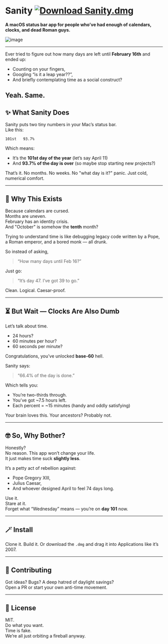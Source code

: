 # Sanity  [![Download Sanity.dmg](https://img.shields.io/badge/Download-black?style=for-the-badge&logo=apple)](https://github.com/tartavull/sanity/releases/latest/download/Sanity.dmg)
**A macOS status bar app for people who’ve had enough of calendars, clocks, and dead Roman guys.**  

![image](https://github.com/user-attachments/assets/06b31664-4307-4b68-a62d-703512c12d87)

---

Ever tried to figure out how many days are left until **February 16th** and ended up:
- Counting on your fingers,
- Googling “is it a leap year??”,
- And briefly contemplating time as a social construct?

Yeah. Same.  
---

## ✨ What Sanity Does

Sanity puts two tiny numbers in your Mac’s status bar.  
Like this:  
```
101st   93.7%
```

Which means:
- It’s the **101st day of the year** (let’s say April 11)
- And **93.7% of the day is over** (so maybe stop starting new projects?)

That’s it. No months. No weeks. No "what day is it?" panic. Just cold, numerical comfort.

---

## 🤯 Why This Exists

Because calendars are cursed.  
Months are uneven.  
February has an identity crisis.  
And "October" is somehow the **tenth** month?

Trying to understand time is like debugging legacy code written by a Pope, a Roman emperor, and a bored monk — all drunk.

So instead of asking,  
> “How many days until Feb 16?”  

Just go:  
> “It’s day 47. I’ve got 39 to go.”  

Clean. Logical. Caesar-proof.

---

## ⏳ But Wait — Clocks Are Also Dumb

Let’s talk about time.

- 24 hours?
- 60 minutes per hour?
- 60 seconds per minute?

Congratulations, you’ve unlocked **base-60** hell.

Sanity says:  
> “66.4% of the day is done.”

Which tells you:
- You’re two-thirds through.
- You’ve got ~7.5 hours left.
- Each percent = ~15 minutes (handy and oddly satisfying)

Your brain loves this. Your ancestors? Probably not.

---

## 🤓 So, Why Bother?

Honestly?  
No reason. This app won’t change your life.  
It just makes time suck **slightly less**.

It’s a petty act of rebellion against:
- Pope Gregory XIII,
- Julius Caesar,
- And whoever designed April to feel 74 days long.

Use it.  
Stare at it.  
Forget what “Wednesday” means — you’re on **day 101** now.

---

## 🪄 Install

Clone it. Build it. Or download the `.dmg` and drag it into Applications like it’s 2007.

---

## 🧪 Contributing

Got ideas? Bugs? A deep hatred of daylight savings?  
Open a PR or start your own anti-time movement.

---

## 🧼 License

MIT.  
Do what you want.  
Time is fake.  
We’re all just orbiting a fireball anyway.
